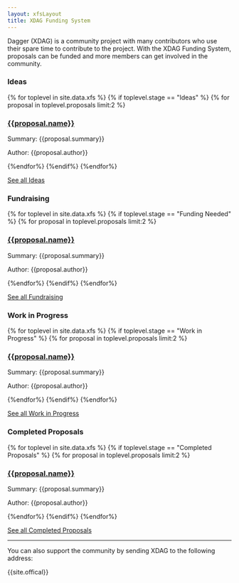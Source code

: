 ```yaml
---
layout: xfsLayout
title: XDAG Funding System
---
```

Dagger (XDAG) is a community project with many contributors who use their spare time to contribute to the project. With the XDAG Funding System, proposals can be funded and more members can get involved in the community.


### Ideas

{% for toplevel in site.data.xfs %}
    {% if toplevel.stage == "Ideas" %}
        {% for proposal in toplevel.proposals limit:2 %}
            <h3><a href="{{site.baseurl}}/{{proposal.url}}">{{proposal.name}}</a></h3>
            <p>Summary: {{proposal.summary}}</p>
            <p>Author: {{proposal.author}}</p>
        {%endfor%}
    {%endif%}
{%endfor%}
<p><a href="{{ '/xdag-funding-system/proposals/' | relative_url }}">See all Ideas</a></p>


### Fundraising

{% for toplevel in site.data.xfs %}
    {% if toplevel.stage == "Funding Needed" %}
        {% for proposal in toplevel.proposals limit:2 %}
            <div id="title">
                <h3><a href="{{site.baseurl}}/{{proposal.url}}">{{proposal.name}}</a></h3>
                <p>Summary: {{proposal.summary}}</p>
                <p>Author: {{proposal.author}}</p>
            </div>
        {%endfor%}
    {%endif%}
{%endfor%}
<p><a href="{{ '/xdag-funding-system/proposals/' | relative_url }}">See all Fundraising</a></p>

### Work in Progress

{% for toplevel in site.data.xfs %}
    {% if toplevel.stage == "Work in Progress" %}
        {% for proposal in toplevel.proposals limit:2 %}
            <div id="title">
            <h3><a href="{{site.baseurl}}/{{proposal.url}}">{{proposal.name}}</a></h3>
            <p>Summary: {{proposal.summary}}</p>
            <p>Author: {{proposal.author}}</p></div>
        {%endfor%}
    {%endif%}
{%endfor%}
<p><a href="{{ '/xdag-funding-system/proposals/' | relative_url }}">See all Work in Progress</a></p>

### Completed Proposals

{% for toplevel in site.data.xfs %}
    {% if toplevel.stage == "Completed Proposals" %}
        {% for proposal in toplevel.proposals limit:2 %}
            <h3><a href="{{site.baseurl}}/{{proposal.url}}">{{proposal.name}}</a></h3>
            <p>Summary: {{proposal.summary}}</p>
            <p>Author: {{proposal.author}}</p>
        {%endfor%}
    {%endif%}
{%endfor%}
<p><a href="{{ '/xdag-funding-system/proposals/' | relative_url }}">See all Completed Proposals</a></p>

-----------------------------------


You can also support the community by sending XDAG to the following address:

<p class="centerWallet">{{site.offical}}</p>